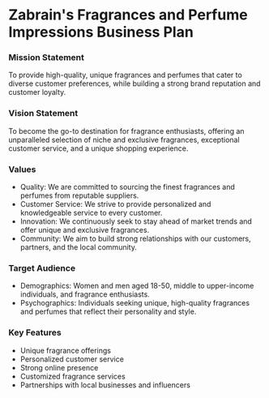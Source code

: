 **Zabrain's Fragrances and Perfume Impressions Business Plan**
=============================================

### Mission Statement
To provide high-quality, unique fragrances and perfumes that cater to diverse customer preferences, while building a strong brand reputation and customer loyalty.

### Vision Statement
To become the go-to destination for fragrance enthusiasts, offering an unparalleled selection of niche and exclusive fragrances, exceptional customer service, and a unique shopping experience.

### Values
- Quality: We are committed to sourcing the finest fragrances and perfumes from reputable suppliers.
- Customer Service: We strive to provide personalized and knowledgeable service to every customer.
- Innovation: We continuously seek to stay ahead of market trends and offer unique and exclusive fragrances.
- Community: We aim to build strong relationships with our customers, partners, and the local community.

### Target Audience
- Demographics: Women and men aged 18-50, middle to upper-income individuals, and fragrance enthusiasts.
- Psychographics: Individuals seeking unique, high-quality fragrances and perfumes that reflect their personality and style.

### Key Features
- Unique fragrance offerings
- Personalized customer service
- Strong online presence
- Customized fragrance services
- Partnerships with local businesses and influencers